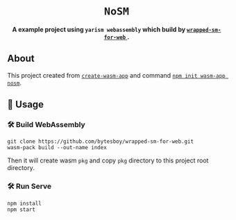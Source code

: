 <div align="center">

<h1><code>NoSM</code></h1>

<strong>
A example project using <code>yarism webassembly</code> which build by 
<a href="https://github.com/bytesboy/wrapped-sm-for-web.git">
<code>wrapped-sm-for-web</code>
</a>. 
</strong>

</div>

## About

This project created from [`create-wasm-app`](https://github.com/rustwasm/create-wasm-app.git) and
command [`npm init wasm-app nosm`](https://rustwasm.github.io/docs/wasm-pack/tutorials/npm-browser-packages/using-your-library.html).

## 🚴 Usage

### 🛠️ Build WebAssembly

```
git clone https://github.com/bytesboy/wrapped-sm-for-web.git
wasm-pack build --out-name index   
```

Then it will create wasm `pkg` and copy `pkg` directory to this project root directory.

### 🛠️ Run Serve

```
npm install
npm start
```

